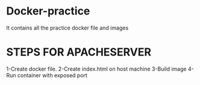# Docker-practice
It contains all the practice docker file and images


STEPS FOR APACHESERVER
=========================
1-Create docker file.
2-Create index.html on host machine
3-Build image 
4-Run container with exposed port

